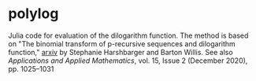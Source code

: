 # polylog

 Julia code for evaluation of the dilogarithm function. The method is
 based on "The binomial transform of p-recursive sequences and 
 dilogarithm function," [arxiv][def] by Stephanie Harshbarger and Barton Willis. See also _Applications and Applied Mathematics_, vol. 15, Issue 2 (December 2020), pp. 1025–1031


[def]: https://arxiv.org/pdf/1910.06928.pdf